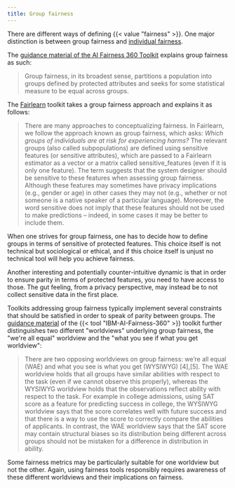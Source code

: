 ```yaml
---
title: Group fairness
---
```


There are different ways of defining {{< value "fairness" >}}.
One major distinction is between group fairness and [individual fairness](/fairness/individual-fairness).


The [guidance material of the AI Fairness 360 Toolkit](http://aif360.mybluemix.net/resources#guidance) explains  group fairness as such:

> Group fairness, in its broadest sense, partitions a population into groups defined by protected attributes and seeks for some statistical measure to be equal across groups. 

The [Fairlearn](https://fairlearn.org/main/user_guide/fairness_in_machine_learning.html#fairness-of-ai-systems) toolkit takes a group fairness approach and explains it as follows:

> There are many approaches to conceptualizing fairness. In Fairlearn, we follow the approach known as group fairness, which asks: *Which groups of individuals are at risk for experiencing harms?*
The relevant groups (also called subpopulations) are defined using sensitive features (or sensitive attributes), which are passed to a Fairlearn estimator as a vector or a matrix called sensitive_features (even if it is only one feature). The term suggests that the system designer should be sensitive to these features when assessing group fairness. Although these features may sometimes have privacy implications (e.g., gender or age) in other cases they may not (e.g., whether or not someone is a native speaker of a particular language). Moreover, the word sensitive does not imply that these features should not be used to make predictions – indeed, in some cases it may be better to include them.

When one strives for group fairness, one has to decide how to define groups in terms of sensitive of protected features.
This choice itself is not technical but sociological or ethical, and if this choice itself is unjust no technical tool will help you achieve fairness.

Another interesting and potentially counter-intuitive dynamic is that in order to ensure parity in terms of protected features, you need to have access to those. 
The gut feeling, from a privacy perspective, may instead be to not collect sensitive data in the first place.

Toolkits addressing group fairness typically implement several constraints that should be satisfied in order to speak of parity between groups.
The [guidance material](http://aif360.mybluemix.net/resources#guidance) of the {{< tool "IBM-AI-Fairness-360" >}} toolkit further distinguishes two different "worldviews" underlying group fairness, the "we're all equal" worldview and the "what you see if what you get worldview":

> There are two opposing worldviews on group fairness: we’re all equal (WAE) and what you see is what you get (WYSIWYG) [4],[5]. The WAE worldview holds that all groups have similar abilities with respect to the task (even if we cannot observe this properly), whereas the WYSIWYG worldview holds that the observations reflect ability with respect to the task.  For example in college admissions, using SAT score as a feature for predicting success in college, the WYSIWYG worldview says that the score correlates well with future success and that there is a way to use the score to correctly compare the abilities of applicants.  In contrast, the WAE worldview says that the SAT score may contain structural biases so its distribution being different across groups should not be mistaken for a difference in distribution in ability.

Some fairness metrics may be particularly suitable for one worldview but not the other.
Again, using fairness tools responsibly requires awareness of these different worldviews and their implications on fairness.
